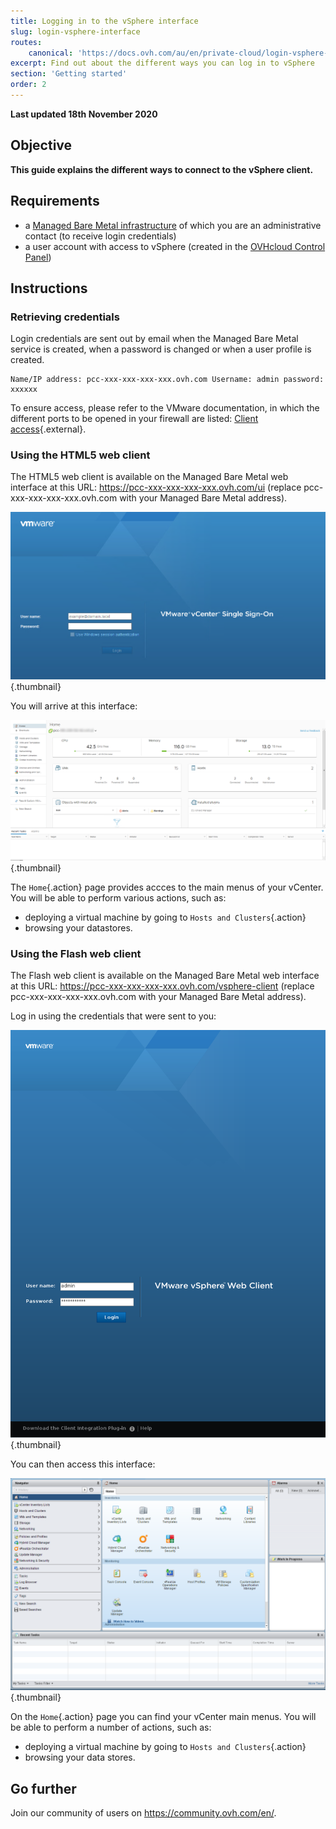 ```yaml
---
title: Logging in to the vSphere interface
slug: login-vsphere-interface
routes:
    canonical: 'https://docs.ovh.com/au/en/private-cloud/login-vsphere-interface/'
excerpt: Find out about the different ways you can log in to vSphere
section: 'Getting started'
order: 2
---
```


**Last updated 18th November 2020**

## Objective

**This guide explains the different ways to connect to the vSphere client.**

## Requirements

- a [Managed Bare Metal infrastructure](https://www.ovhcloud.com/en-au/managed-bare-metal/) of which you are an administrative contact (to receive login credentials)
- a user account with access to vSphere (created in the [OVHcloud Control Panel](https://ca.ovh.com/auth/?action=gotomanager))


## Instructions

### Retrieving credentials

Login credentials are sent out by email when the Managed Bare Metal service is created, when a password is changed or when a user profile is created.

```
Name/IP address: pcc-xxx-xxx-xxx-xxx.ovh.com Username: admin password: xxxxxx
```

To ensure access, please refer to the VMware documentation, in which the different ports to be opened in your firewall are listed: [Client access](https://kb.vmware.com/kb/1012382){.external}.


### Using the HTML5 web client

The HTML5 web client is available on the Managed Bare Metal web interface at this URL: <https://pcc-xxx-xxx-xxx-xxx.ovh.com/ui> (replace pcc-xxx-xxx-xxx-xxx.ovh.com with your Managed Bare Metal address).

![Connecting to vSphere HTML5](images/connection_interface_w_html5.png){.thumbnail}

You will arrive at this interface:

![Connecting to vSphere HTML5](images/vsphere-client-html5.png){.thumbnail}

The `Home`{.action} page provides accces to the main menus of your vCenter. You will be able to perform various actions, such as:

- deploying a virtual machine by going to `Hosts and Clusters`{.action}
- browsing your datastores.

### Using the Flash web client

The Flash web client is available on the Managed Bare Metal web interface at this URL: <https://pcc-xxx-xxx-xxx-xxx.ovh.com/vsphere-client> (replace pcc-xxx-xxx-xxx-xxx.ovh.com with your Managed Bare Metal address).

Log in using the credentials that were sent to you:

![vSphere client](images/vsphere-client.png){.thumbnail}

You can then access this interface:

![Connecting to the vSphere interface](images/connection_interface_w.png){.thumbnail}

On the `Home`{.action} page you can find your vCenter main menus. You will be able to perform a number of actions, such as:

- deploying a virtual machine by going to `Hosts and Clusters`{.action}
- browsing your data stores.


## Go further

Join our community of users on <https://community.ovh.com/en/>.

